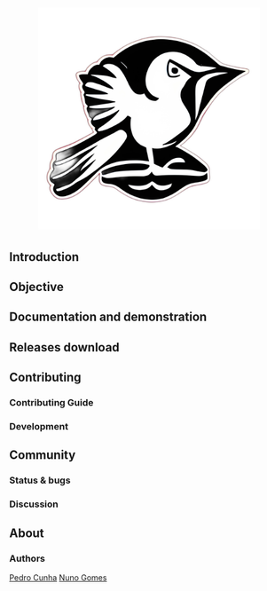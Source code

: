 <h1 align="center">
  <img src="./.github/img/logo.png" alt="Apus" width="400" height="400">
</h1>

## Introduction

## Objective

## Documentation and demonstration

## Releases download

## Contributing

### Contributing Guide

### Development

## Community

### Status & bugs

### Discussion

## About

### Authors
[Pedro Cunha](https://github.com/cunhaac)
[Nuno Gomes](https://github.com/ndgomes)
